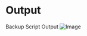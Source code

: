 # Output 

Backup Script Output
![Image](https://github.com/user-attachments/assets/560c6f1a-8b52-4285-8136-1b1d0f0bf4d5)
